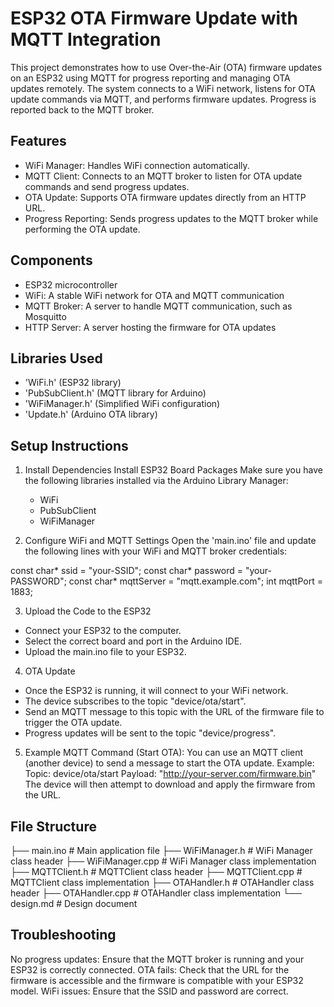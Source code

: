 # ESP32 OTA  Firmware Update with MQTT Integration

This project demonstrates how to use Over-the-Air (OTA) firmware updates on an ESP32 using MQTT for progress reporting and managing OTA updates remotely. The system connects to a WiFi network, listens for OTA update commands via MQTT, and performs firmware updates. Progress is reported back to the MQTT broker.

## Features
- WiFi Manager: Handles WiFi connection automatically.
- MQTT Client: Connects to an MQTT broker to listen for OTA update commands and send progress updates.
- OTA Update: Supports OTA firmware updates directly from an HTTP URL.
- Progress Reporting: Sends progress updates to the MQTT broker while performing the OTA update.

## Components
- ESP32 microcontroller
- WiFi: A stable WiFi network for OTA and MQTT communication
- MQTT Broker: A server to handle MQTT communication, such as Mosquitto
- HTTP Server: A server hosting the firmware for OTA updates

## Libraries Used
- 'WiFi.h' (ESP32 library)
- 'PubSubClient.h' (MQTT library for Arduino)
- 'WiFiManager.h' (Simplified WiFi configuration)
- 'Update.h' (Arduino OTA library)

## Setup Instructions

1. Install Dependencies
   Install ESP32 Board Packages
    Make sure you have the following libraries installed via the Arduino Library Manager:
     - WiFi
     - PubSubClient
     - WiFiManager

2. Configure WiFi and MQTT Settings
Open the 'main.ino' file and update the following lines with your WiFi and MQTT broker credentials:

const char* ssid = "your-SSID";
const char* password = "your-PASSWORD";
const char* mqttServer = "mqtt.example.com";
int mqttPort = 1883;

3. Upload the Code to the ESP32
- Connect your ESP32 to the computer.
- Select the correct board and port in the Arduino IDE.
- Upload the main.ino file to your ESP32.

4. OTA Update
- Once the ESP32 is running, it will connect to your WiFi network.
- The device subscribes to the topic "device/ota/start".
- Send an MQTT message to this topic with the URL of the firmware file to trigger the OTA update.
- Progress updates will be sent to the topic "device/progress".

5. Example MQTT Command (Start OTA):
You can use an MQTT client (another device) to send a message to start the OTA update.
Example:
Topic: device/ota/start Payload: "http://your-server.com/firmware.bin"
The device will then attempt to download and apply the firmware from the URL.

## File Structure

├── main.ino                # Main application file
├── WiFiManager.h            # WiFi Manager class header
├── WiFiManager.cpp          # WiFi Manager class implementation
├── MQTTClient.h             # MQTTClient class header
├── MQTTClient.cpp           # MQTTClient class implementation
├── OTAHandler.h             # OTAHandler class header
├── OTAHandler.cpp           # OTAHandler class implementation
└── design.md                # Design document

## Troubleshooting
No progress updates: Ensure that the MQTT broker is running and your ESP32 is correctly connected.
OTA fails: Check that the URL for the firmware is accessible and the firmware is compatible with your ESP32 model.
WiFi issues: Ensure that the SSID and password are correct.
